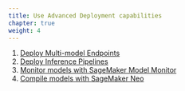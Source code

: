 ```yaml
--- 
title: Use Advanced Deployment capabilities
chapter: true 
weight: 4 
---
```

 1. [Deploy Multi-model Endpoints](https://github.com/awslabs/amazon-sagemaker-examples/tree/master/advanced_functionality/multi_model_xgboost_home_value)
 2. [Deploy Inference Pipelines](https://github.com/awslabs/amazon-sagemaker-examples/tree/master/advanced_functionality/inference_pipeline_sparkml_xgboost_abalone)
 3. [Monitor models with SageMaker Model Monitor](https://github.com/awslabs/amazon-sagemaker-examples/tree/master/sagemaker_model_monitor)
 4. [Compile models with SageMaker Neo](https://github.com/awslabs/amazon-sagemaker-examples/tree/master/sagemaker_neo_compilation_jobs)
